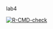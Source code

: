 lab4
<!-- badges: start -->
 [![R-CMD-check](https://github.com/canwa869/Group1Lab4/actions/workflows/R-CMD-check.yaml/badge.svg)](https://github.com/canwa869/Group1Lab4/actions/workflows/R-CMD-check.yaml)
  <!-- badges: end -->
